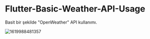 # Flutter-Basic-Weather-API-Usage
Basit bir şekilde "OpenWeather" API kullanımı.


![1619988481357](https://user-images.githubusercontent.com/76449375/116827676-ffd2f880-aba2-11eb-816e-8fd5c79726fc.png)
